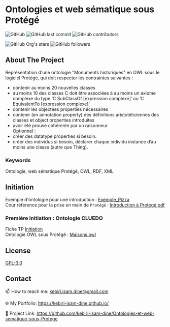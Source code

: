 # Ontologies et web sématique sous Protégé




![GitHub](https://img.shields.io/github/license/kebiri-isam-dine/UniversityProjects?color=g&style=for-the-badge)
![GitHub last commit](https://img.shields.io/github/last-commit/kebiri-isam-dine/UniversityProjects?color=red&style=for-the-badge)
![GitHub contributors](https://img.shields.io/github/contributors/kebiri-isam-dine/UniversityProjects?color=yellow&style=for-the-badge)



![GitHub Org's stars](https://img.shields.io/github/stars/kebiri-isam-dine?style=social)
![GitHub followers](https://img.shields.io/github/followers/kebiri-isam-dine?style=social)




## About The Project
Représentation d'une ontologie "Monuments historiques" en OWL sous le logiciel Protégé, qui doit respecter les contraintes suivantes :

- contenir au moins 20 nouvelles classes
- au moins 10 des classes C doit être associées à au moins un axiome complexe du type ‘C SubClassOf [expression complexe]’ ou ’C EquivalentTo [expression complexe]’
- contenir les objectées properties nécessaires
- contenir (en annotation property) des définitions aristotéliciennes des classes et object properties introduites
- avoir été prouvé cohérente par un raisonneur       
Optionnel :
- créer des datatype properties si besoin.
- créer des individus si besoin, déclarer chaque individu instance d’au moins une classe (autre que Thing).




### Keywords

Ontologie, web sématique Protégé, OWL, RDF, XML




## Initiation
Exemple d'ontologie pour une introduction : [Exemple_Pizza](Exemple_Pizza/Pizza.owl)       
Cour référence pour la prise en main de `Protégé` : [Introduction à Protégé.pdf](Exemple_Pizza/Introduction%20à%20Protégé.pdf)     

### Première initiation : Ontologie CLUEDO
Fiche TP [Initiation](Initiation/Initiation.pdf)           
Ontologie OWL sous Protégé : [Maisons.owl](Initiation/Maisons.owl)           








## License

[GPL-3.0](https://choosealicense.com/licenses/gpl-3.0/)


## Contact

📫 How to reach me: kebiri.isam.dine@gmail.com

🌐 My Portfolio: <https://kebiri-isam-dine.github.io/>

🔗 Project Link: <https://github.com/kebiri-isam-dine/Ontologies-et-web-sematique-sous-Protege>
